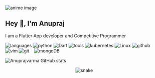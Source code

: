 ![anime image](https://c.tenor.com/UNTqMDwqh1gAAAAM/hello-hi.gif)

## Hey 👋, I'm Anupraj

I am a Flutter App developer and Competitive Programmer


![languages](https://img.shields.io/static/v1?label=&message=languages:&color=555&style=flat-square)
![python](https://img.shields.io/static/v1?logo=python&label=&message=python&color=111&logoColor=AAA&style=flat-square&link=)
![Dart](https://img.shields.io/static/v1?logo=Dart&label=&message=Dart&color=111&logoColor=FF0000&style=flat-square)
![tools](https://img.shields.io/static/v1?label=&message=tools:&color=555&style=flat-square)
![kubernetes](https://img.shields.io/static/v1?logo=kubernetes&label=&message=kubernetes&color=111&logoColor=AAA&style=flat-square)
![Linux](https://img.shields.io/static/v1?logo=linux&label=&message=Linux&color=111&logoColor=FF0000&style=flat-square)
![github](https://img.shields.io/static/v1?logo=github&label=&message=github&color=111&logoColor=FF0000&style=flat-square)
![vim](https://img.shields.io/static/v1?logo=vim&label=&message=vim&color=111&logoColor=AAA&style=flat-square)
![git](https://img.shields.io/static/v1?logo=git&label=&message=git&color=111&logoColor=AAA&style=flat-square)
&nbsp;&nbsp;&nbsp;![mongoDB](https://img.shields.io/static/v1?logo=mongoDB&label=&message=mongoDB&color=111&logoColor=FF0000&style=flat-square)


![Anuprajvarma GitHub stats](https://github-readme-stats.vercel.app/api?username=anuprajvarma&show_icons=true&theme=city_lights)
<p align="center">
  <img src="https://github.com/anuprajvarma/anupraj/blob/output/github-contribution-grid-snake.svg" alt="snake">
</p>



